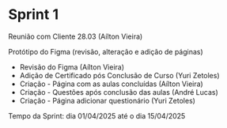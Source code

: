 # Sprint 1

Reunião com Cliente 28.03 (Aílton Vieira)

Protótipo do Figma (revisão, alteração e adição de páginas)
- Revisão do Figma (Aílton Vieira)
- Adição de Certificado pós Conclusão de Curso (Yuri Zetoles)
- Criação - Página com as aulas concluídas (Aílton Vieira)
- Criação - Questões após conclusão das aulas (André Lucas)
- Criação - Página adicionar questionário (Yuri Zetoles)

Tempo da Sprint: dia 01/04/2025 até o dia 15/04/2025
